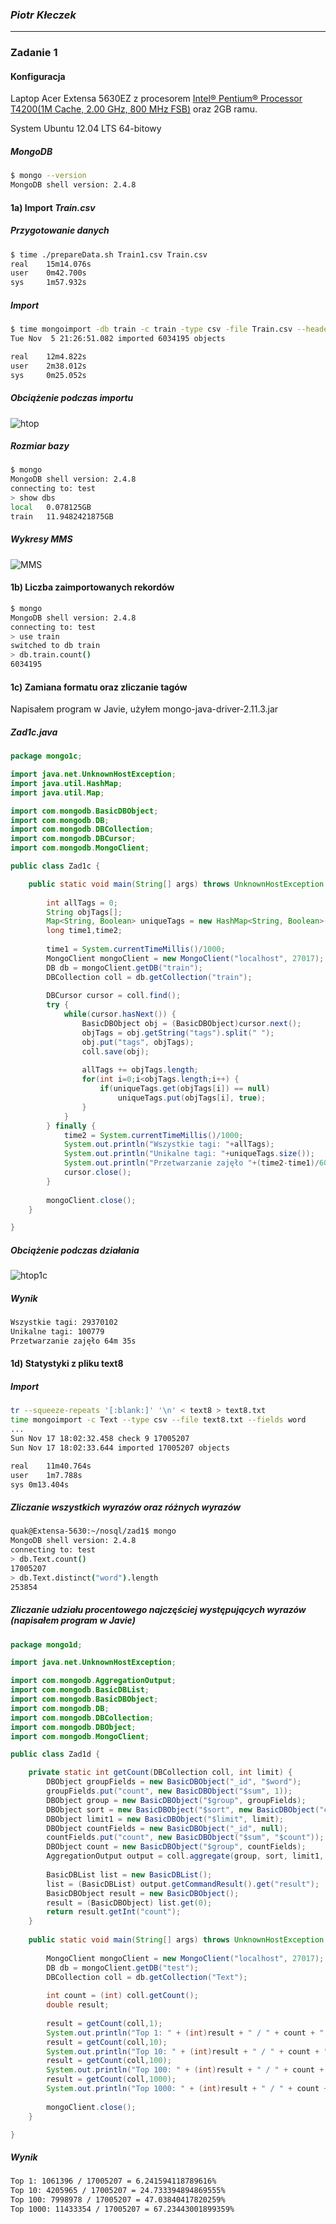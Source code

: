 ### *Piotr Kłeczek*

----

### Zadanie 1
#### Konfiguracja
Laptop Acer Extensa 5630EZ z procesorem [Intel® Pentium® Processor T4200(1M Cache, 2.00 GHz, 800 MHz FSB)](http://ark.intel.com/pl/products/37251/Intel-Pentium-Processor-T4200-1M-Cache-2_00-GHz-800-MHz-FSB) oraz 2GB ramu.

System Ubuntu 12.04 LTS 64-bitowy

##### MongoDB
```sh
$ mongo --version
MongoDB shell version: 2.4.8
```


#### 1a) Import *Train.csv*

##### Przygotowanie danych
```sh
$ time ./prepareData.sh Train1.csv Train.csv
real    15m14.076s
user    0m42.700s
sys 	1m57.932s
```
##### Import
```sh
$ time mongoimport -db train -c train -type csv -file Train.csv --headerline
Tue Nov  5 21:26:51.082 imported 6034195 objects

real    12m4.822s
user    2m38.012s
sys     0m25.052s
```
##### Obciążenie podczas importu
![htop](../../images/pkleczek/import.png)

##### Rozmiar bazy
```sh
$ mongo
MongoDB shell version: 2.4.8
connecting to: test
> show dbs
local   0.078125GB
train   11.9482421875GB
```

##### Wykresy MMS

![MMS](../../images/pkleczek/mongostats.png)

#### 1b) Liczba zaimportowanych rekordów
```sh
$ mongo
MongoDB shell version: 2.4.8
connecting to: test
> use train
switched to db train
> db.train.count()
6034195
```

#### 1c) Zamiana formatu oraz zliczanie tagów
Napisałem program w Javie, użyłem mongo-java-driver-2.11.3.jar
##### Zad1c.java
```java
package mongo1c;

import java.net.UnknownHostException;
import java.util.HashMap;
import java.util.Map;

import com.mongodb.BasicDBObject;
import com.mongodb.DB;
import com.mongodb.DBCollection;
import com.mongodb.DBCursor;
import com.mongodb.MongoClient;

public class Zad1c {

	public static void main(String[] args) throws UnknownHostException {
		
		int allTags = 0;
		String objTags[];
		Map<String, Boolean> uniqueTags = new HashMap<String, Boolean>();
		long time1,time2;
		
		time1 = System.currentTimeMillis()/1000;
		MongoClient mongoClient = new MongoClient("localhost", 27017);
		DB db = mongoClient.getDB("train");		
		DBCollection coll = db.getCollection("train");
		
		DBCursor cursor = coll.find();
		try {
			while(cursor.hasNext()) {
				BasicDBObject obj = (BasicDBObject)cursor.next();
				objTags = obj.getString("tags").split(" ");
				obj.put("tags", objTags);
				coll.save(obj);
				
				allTags += objTags.length;
				for(int i=0;i<objTags.length;i++) {
					if(uniqueTags.get(objTags[i]) == null)
						uniqueTags.put(objTags[i], true);
				}
			}
		} finally {
			time2 = System.currentTimeMillis()/1000;
			System.out.println("Wszystkie tagi: "+allTags);
			System.out.println("Unikalne tagi: "+uniqueTags.size());
			System.out.println("Przetwarzanie zajęło "+(time2-time1)/60+"m "+(time2-time1)%60+"s");
			cursor.close();
		}
		
		mongoClient.close();
	}

}
```
##### Obciążenie podczas działania

![htop1c](../../images/pkleczek/htop1c.png)

##### Wynik
```sh
Wszystkie tagi: 29370102
Unikalne tagi: 100779
Przetwarzanie zajęło 64m 35s
```

#### 1d) Statystyki z pliku text8

##### Import
```sh
tr --squeeze-repeats '[:blank:]' '\n' < text8 > text8.txt
time mongoimport -c Text --type csv --file text8.txt --fields word
...
Sun Nov 17 18:02:32.458 check 9 17005207
Sun Nov 17 18:02:33.644 imported 17005207 objects

real	11m40.764s
user	1m7.788s
sys	0m13.404s
```

##### Zliczanie wszystkich wyrazów oraz różnych wyrazów
```sh
quak@Extensa-5630:~/nosql/zad1$ mongo
MongoDB shell version: 2.4.8
connecting to: test
> db.Text.count()
17005207
> db.Text.distinct("word").length
253854
```

##### Zliczanie udziału procentowego najczęściej występujących wyrazów (napisałem program w Javie)
```java
package mongo1d;

import java.net.UnknownHostException;

import com.mongodb.AggregationOutput;
import com.mongodb.BasicDBList;
import com.mongodb.BasicDBObject;
import com.mongodb.DB;
import com.mongodb.DBCollection;
import com.mongodb.DBObject;
import com.mongodb.MongoClient;

public class Zad1d {

	private static int getCount(DBCollection coll, int limit) {
		DBObject groupFields = new BasicDBObject("_id", "$word");
		groupFields.put("count", new BasicDBObject("$sum", 1));
		DBObject group = new BasicDBObject("$group", groupFields);
		DBObject sort = new BasicDBObject("$sort", new BasicDBObject("count", -1));
		DBObject limit1 = new BasicDBObject("$limit", limit);
		DBObject countFields = new BasicDBObject("_id", null);
		countFields.put("count", new BasicDBObject("$sum", "$count"));
		DBObject count = new BasicDBObject("$group", countFields);
		AggregationOutput output = coll.aggregate(group, sort, limit1, count);
		
		BasicDBList list = new BasicDBList();
		list = (BasicDBList) output.getCommandResult().get("result");
		BasicDBObject result = new BasicDBObject();
		result = (BasicDBObject) list.get(0);
		return result.getInt("count");
	}
	
	public static void main(String[] args) throws UnknownHostException {
		
		MongoClient mongoClient = new MongoClient("localhost", 27017);
		DB db = mongoClient.getDB("test");
		DBCollection coll = db.getCollection("Text");
		
		int count = (int) coll.getCount();
		double result;
		
		result = getCount(coll,1);
		System.out.println("Top 1: " + (int)result + " / " + count + " = " + result/count*100 + "%");
		result = getCount(coll,10);
		System.out.println("Top 10: " + (int)result + " / " + count + " = " + result/count*100 + "%");
		result = getCount(coll,100);
		System.out.println("Top 100: " + (int)result + " / " + count + " = " + result/count*100 + "%");
		result = getCount(coll,1000);
		System.out.println("Top 1000: " + (int)result + " / " + count + " = " + result/count*100 + "%");
		
		mongoClient.close();
	}

}
```
##### Wynik
```sh
Top 1: 1061396 / 17005207 = 6.241594118789616%
Top 10: 4205965 / 17005207 = 24.733394894869555%
Top 100: 7998978 / 17005207 = 47.03840417820259%
Top 1000: 11433354 / 17005207 = 67.23443001899359%
```